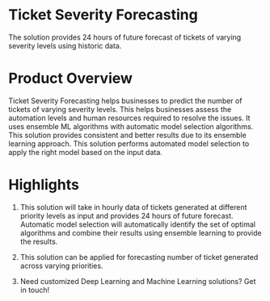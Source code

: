 # Ticket Severity Forecasting
The solution provides 24 hours of future forecast of tickets of varying severity levels using historic data.

# Product Overview
Ticket Severity Forecasting helps businesses to predict the number of tickets of varying severity levels. This helps businesses assess the automation levels and human resources required to resolve the issues. It uses ensemble ML algorithms with automatic model selection algorithms. This solution provides consistent and better results due to its ensemble learning approach. This solution performs automated model selection to apply the right model based on the input data.

# Highlights
1. This solution will take in hourly data of tickets generated at different priority levels as input and provides 24 hours of future forecast. Automatic model selection will automatically identify the set of optimal algorithms and combine their results using ensemble learning to provide the results.

2. This solution can be applied for forecasting number of ticket generated across varying priorities.

3. Need customized Deep Learning and Machine Learning solutions? Get in touch!
